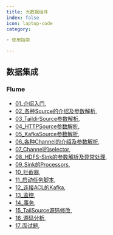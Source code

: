 ```yaml
---
title: 大数据组件
index: false
icon: laptop-code
category:

- 使用指南

---
```


## 数据集成

### Flume 
- [01_介绍入门](/bigdataComponent/flume/01_Flume之介绍入门),
- [02_各种Source的介绍及参数解析](/bigdataComponent/flume/02_Flume之各种Source的介绍及参数解析),
- [03_TaildirSource参数解析](/bigdataComponent/flume/03_Flume之TaildirSource参数解析),
- [04_HTTPSource参数解析](/bigdataComponent/flume/04_Flume之HTTPSource参数解析),
- [05_KafkaSource参数解析](/bigdataComponent/flume/05_Flume之KafkaSource参数解析),
- [06_各种Channel的介绍及参数解析](/bigdataComponent/flume/06_Flume之各种Channel的介绍及参数解析),
- [07_Channel的selector](/bigdataComponent/flume/07_Flume之Channel的selector),
- [08_HDFS-Sink的参数解析及异常处理](/bigdataComponent/flume/08_Flume之HDFS-Sink的参数解析及异常处理),
- [09_Sink的Processors](/bigdataComponent/flume/09_Flume之Sink的Processors),
- [10_拦截器](/bigdataComponent/flume/10_Flume之拦截器),
- [11_启动任务脚本](/bigdataComponent/flume/11_Flume之启动任务脚本),
- [12_连接ACL的Kafka](/bigdataComponent/flume/12_Flume之连接ACL的Kafka),
- [13_监控](/bigdataComponent/flume/13_Flume之监控),
- [14_事务](/bigdataComponent/flume/14_Flume之事务),
- [15_TailSource源码修改](/bigdataComponent/flume/15_Flume之TailSource源码修改(修复Flume任务故障文件重命名数据丢失)),
- [16_源码分析](/bigdataComponent/flume/16_Flume之源码分析),
- [17_面试题](/bigdataComponent/flume/17_Flume之面试题),
    